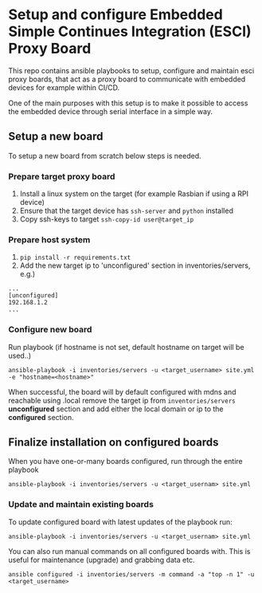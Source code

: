 # Setup and configure Embedded Simple Continues Integration (ESCI) Proxy Board

This repo contains ansible playbooks to setup, configure and maintain esci proxy boards,
that act as a proxy board to communicate with embedded devices for example within CI/CD.

One of the main purposes with this setup is to make it possible to access the embedded device
through serial interface in a simple way.

## Setup a new board

To setup a new board from scratch below steps is needed.

### Prepare target proxy board

 1. Install a linux system on the target (for example Rasbian if using a RPI device)
 2. Ensure that the target device has `ssh-server` and `python` installed
 3. Copy ssh-keys to target `ssh-copy-id user@target_ip`

### Prepare host system

 1. `pip install -r requirements.txt`
 2. Add the new target ip to 'unconfigured' section in inventories/servers, e.g.)

```
...
[unconfigured]
192.168.1.2
...
```

### Configure new board

Run playbook (if hostname is not set, default hostname on target will be used..)

```
ansible-playbook -i inventories/servers -u <target_username> site.yml -e "hostname=<hostname>"
```

When successful, the board will by default configured with mdns and reachable using <hostname>.local
remove the target ip from `inventories/servers` **unconfigured** section and add either the local domain
or ip to the **configured** section.

## Finalize installation on configured boards

When you have one-or-many boards configured, run through the entire playbook

```
ansible-playbook -i inventories/servers -u <target_usernam> site.yml
```

### Update and maintain existing boards

To update configured board with latest updates of the playbook run:

```
ansible-playbook -i inventories/servers -u <target_usernam> site.yml
```

You can also run manual commands on all configured boards with. This is useful for maintenance (upgrade)
and grabbing data etc.

```
ansible configured -i inventories/servers -m command -a "top -n 1" -u <target_username>
```
